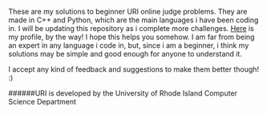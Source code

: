 

These are my solutions to beginner URI online judge problems. They are made in C++ and Python, which are the main languages i have been coding in. I will be updating this repository as i complete more challenges. [Here](https://www.urionlinejudge.com.br/judge/pt/profile/526410) is my profile, by the way!
I hope this helps you somehow. I am far from being an expert in any language i code in, but, since i am a beginner, i think my solutions may be simple and good enough for anyone to understand it.

I accept any kind of feedback and suggestions to make them better though! :)

######URI is developed by the University of Rhode Island Computer Science Department
